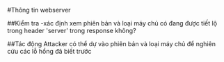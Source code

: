 #Thông tin webserver

##Kiểm tra
-xác định xem phiên bản và loại máy chủ có đang được tiết lộ trong header 'server' trong response không?

##Tác động
Attacker có thể dự vào phiên bản và loại máy chủ để nghiên cứu các lỗ hổng đã biết trước 